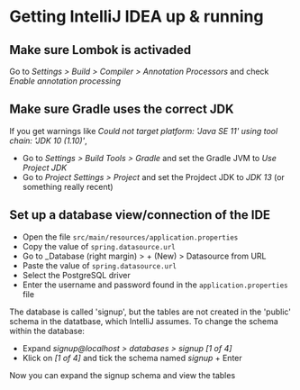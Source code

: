 # Getting IntelliJ IDEA up & running

## Make sure Lombok is activaded
Go to _Settings > Build > Compiler > Annotation Processors_ and check _Enable annotation processing_

## Make sure Gradle uses the correct JDK
If you get warnings like 
_Could not target platform: 'Java SE 11' using tool chain: 'JDK 10 (1.10)'_,
 * Go to _Settings > Build Tools > Gradle_ and set the Gradle JVM to _Use Project JDK_
 * Go to _Project Settings > Project_ and set the Projdect JDK to _JDK 13_ (or something really recent)
 
 ## Set up a database view/connection of the IDE
 * Open the file `src/main/resources/application.properties`
 * Copy the value of `spring.datasource.url`
 * Go to _Database (right margin) > + (New) > Datasource from URL
 * Paste the value of `spring.datasource.url`
 * Select the PostgreSQL driver
 * Enter the username and password found in the `application.properties` file
 
 The database is called 'signup', but the tables are not created in the 'public' schema in the datatbase, which IntelliJ assumes.
 To change the schema within the database:
 * Expand _signup@localhost > databases > signup [1 of 4]_
 * Klick on _[1 of 4]_ and tick the schema named _signup_ + Enter
 
 Now you can expand the signup schema and view the tables
 